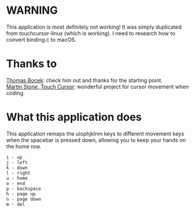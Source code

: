 # WARNING
This application is most definitely not working! It was simply duplicated from touchcursor-linux (which is working). I need to research how to convert binding.c to macOS.

# Thanks to
[Thomas Bocek](https://github.com/tbocek): check him out and thanks for the starting point.  
[Martin Stone, Touch Cursor](https://github.com/martin-stone/touchcursor): wonderful project for cursor movement when coding.

# What this application does
This application remaps the uiophjklnm keys to different movement keys when the spacebar is pressed down, allowing you to keep your hands on the home row.

```
i - up
j - left
k - down
l - right
u - home
o - end
p - backspace
h - page up
n - page down
m - del
```
